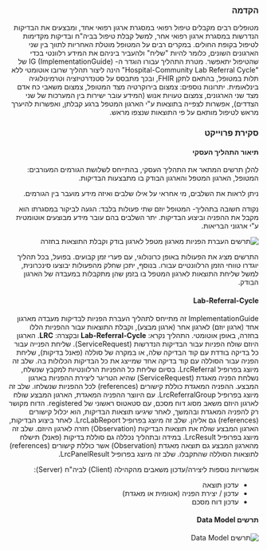 <div dir="rtl" markdown="1">

### הקדמה

מטופלים רבים מקבלים טיפול רפואי במסגרת ארגון רפואי אחד, ומבצעים את הבדיקות הנדרשות במסגרת ארגון רפואי אחר, למשל קבלת טיפול בביה"ח ובדיקות מקדימות לטיפול בקופת החולים. במקרים רבים על המטופל מוטלת האחריות לתווך בין שני הארגונים השונים, כלומר להיות "שליח" ולהעביר ביניהם את המידע רלוונטי בכדי שהטיפול יתאפשר.
מטרת התהליך עבורו הוגדר ה- IG (ImplementationGuide) של "Hospital-Community Lab Referral Cycle" הינה ליצור תהליך שרובו אוטומטי ללא תלות במטופל, בהתאם לתקן FHIR, ובכך מתבסס על סטנדרטיזציה וטרמינולוגיה בינלאומית.
יתרונות נוספים: צמצום בירוקרטיה מצד המטופל, צמצום משאבי כח אדם מצד שני הארגונים, צמצום טעויות אנוש (המידע עובר ישירות בין המערכות של שני הצדדים), אפשרות לצפייה בתוצאות ע"י הארגון המטפל ברגע קבלתן, ואפשרות להיערך מראש לטיפול מותאם על פי התוצאות שנצפו מראש.


### סקירת פרוייקט

#### תיאור התהליך העסקי

להלן תרשים המתאר את התהליך העסקי, בהתייחס לשלושת הגורמים המעורבים: המטופל, הארגון המטפל והארגון הבודק בו מתבצעות הבדיקות.

ניתן לראות את השלבים, מי אחראי על אילו שלבים ואיזה מידע מועבר בין הגורמים.

נקודה חשובה בתהליך- המטופל יוזם שתי פעולות בלבד: הגעה לביקור במסגרתו הוא מקבל את ההפניה וביצוע הבדיקות. יתר השלבים בהם עובר מידע מבוצעים אוטומטית ע"י ארגוני הבריאות.

![תרשים העברת הפניות מארגון מטפל לארגון בודק וקבלת התוצאות בחזרה](./LRC_Business_Flow.jpg)

התרשים מציג את הפעולות באופן כרונולוגי, עם פערי זמן קבועים. בפועל, בכל תהליך יוגדרו טווחי הזמן הרלוונטיים עבורו. בנוסף, יתכן שחלק מהפעולות יבוצעו סינכרונית, למשל שליחת התוצאות לארגון המטפל בו בזמן שהן מתקבלות במעבדה של הארגון הבודק.


#### Lab-Referral-Cycle

ImplementationGuide זה מתייחס לתהליך העברת הפניות לבדיקות מעבדה מארגון אחד (ארגון יוזם) לארגון אחר (ארגון מבצע), וקבלת התוצאות עבור ההפניות הללו בחזרה, באופן אוטומטי.
התהליך נקרא: **Lab-Referral-Cycle** ובקצרה: **LRC**.
הארגון היוזם שולח הפניות עבור הבדיקות הנדרשות (ServiceRequest). שליחת הפנייה עבור כל בדיקה בודדת עם קוד הבדיקה שלה, או במקרה של סוללה (פאנל בדיקות), שליחת הפניה עבור הסוללה עם קוד בדיקה אחד שמייצג את כל הבדיקות הכלולות בה. שלב זה מיוצג בפרופיל LrcReferral.
בסיום שליחת כל ההפניות הרלוונטיות למקבץ שנשלח, נשלחת הפניה מאגדת (ServiceRequest) שהיא הטריגר ליצירת ההפניות בארגון המבצע. ההפניה המאגדת כוללת קישורים (references) לכל ההפניות שנשלחו. שלב זה מיוצג בפרופיל LrcReferralGroup.
עם היווצר ההפניה המאגדת, הארגון המבצע שולח לארגון היוזם משאב מסוג דוח מסכם, עם סטאטוס ראשוני של registered. הדוח מקושר רק להפניה המאגדת ובהמשך, לאחר שיגיעו תוצאות הבדיקות, הוא יכלול קישורים (references) גם אליהן. שלב זה מיוצג בפרופיל LrcLabReport.
לאחר ביצוע הבדיקות, הארגון המבצע שולח את תוצאות הבדיקות (Observation) חזרה לארגון היוזם. שלב זה מיוצג בפרופיל LrcResult.
במידה ובתהליך נכללה גם סוללת בדיקות (פאנל) תישלח מהארגון המבצע גם תוצאה מאגדת (Observation) אשר כוללת קישורים (references) לתוצאות הסוללה שהתקבלו. שלב זה מיוצג בפרופיל LrcPanelResult.

אפשרויות נוספות ליצירה/עדכון משאבים מהקהילה (Client) לביה"ח (Server):

- עדכון תוצאה
- עדכון / יצירת הפניה (אטומית או מאגדת)
- עדכון דוח מסכם


#### תרשים Data Model


![תרשים Data Model](Visualizer_LAB_IG_Bundle.png)

</div>